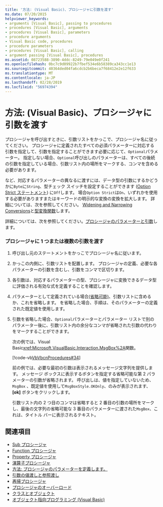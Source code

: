 ```yaml
---
title: '方法: (Visual Basic)、プロシージャに引数を渡す'
ms.date: 07/20/2015
helpviewer_keywords:
- arguments [Visual Basic], passing to procedures
- procedures [Visual Basic], arguments
- procedures [Visual Basic], parameters
- procedure arguments
- Visual Basic code, procedures
- procedure parameters
- procedures [Visual Basic], calling
- argument passing [Visual Basic], procedures
ms.assetid: 08723588-3890-4ddc-8249-79e049e0f241
ms.openlocfilehash: 0bc7c9d09922b7fbef534e6b58389ca343cc1e13
ms.sourcegitcommit: 40364ded04fa6cdcb2b6beca7f68412e2e12f633
ms.translationtype: MT
ms.contentlocale: ja-JP
ms.lasthandoff: 02/28/2019
ms.locfileid: "56974394"
---
```

# <a name="how-to-pass-arguments-to-a-procedure-visual-basic"></a>方法: (Visual Basic)、プロシージャに引数を渡す
プロシージャを呼び出すときに、引数リストをかっこで、プロシージャ名に従ってください。 プロシージャに定義されたすべての必須パラメーターに対応する引数を指定して、引数を指定することができます必要に応じて、`Optional`パラメーター。 指定しない場合、`Optional`呼び出しのパラメーターは、すべての後続の引数を指定している場合、引数リスト内の場所をマークする、コンマを含める必要があります。  
  
 など、対応するパラメーターの異なるに渡すには、データ型の引数にするかどうかに`Byte`に`String`、型チェック スイッチを設定することができます ([Option Strict ステートメント](../../../../visual-basic/language-reference/statements/option-strict-statement.md)) に`Off`します。 場合`Option Strict`は`On`、いずれかを使用する必要がありますまたはキーワードの明示的な変換の変換を拡大します。 詳細については、次を参照してください。 [Widening and Narrowing Conversions](../../../../visual-basic/programming-guide/language-features/data-types/widening-and-narrowing-conversions.md)と[型変換関数](../../../../visual-basic/language-reference/functions/type-conversion-functions.md)します。  
  
 詳細については、次を参照してください。[プロシージャのパラメーターと引数](./procedure-parameters-and-arguments.md)します。  
  
### <a name="to-pass-one-or-more-arguments-to-a-procedure"></a>プロシージャに 1 つまたは複数の引数を渡す  
  
1.  呼び出し元のステートメントをかっこでプロシージャ名に従います。  
  
2.  かっこの内側に、引数リストを配置します。 プロシージャの定義、必要な各パラメーターの引数を含むし、引数をコンマで区切ります。  
  
3.  各引数は、対応するパラメーターの型、プロシージャに変換できるデータ型に評価される有効な式を定義することを確認します。  
  
4.  パラメーターとして定義されている場合[(省略可能)](../../../../visual-basic/language-reference/modifiers/optional.md)、引数リストに含めるか、これを省略します。 を省略した場合、手順は、そのパラメーターの定義された既定値を使用します。  
  
5.  引数を省略した場合、`Optional`パラメーターとパラメーター リストで別のパラメーター後に、引数リスト内の余分なコンマが省略された引数の代わりをマークすることができます。  
  
     次の例では、Visual Basic<xref:Microsoft.VisualBasic.Interaction.MsgBox%2A>関数。  
  
     [!code-vb[VbVbcnProcedures#34](~/samples/snippets/visualbasic/VS_Snippets_VBCSharp/VbVbcnProcedures/VB/Class1.vb#34)]  
  
     前の例では、必要な最初の引数は表示されるメッセージ文字列を提供します。 メッセージ ボックスに表示するボタンを指定する省略可能な第 2 パラメーターの引数が省略されます。 呼び出しは、値を指定していないため、 `MsgBox` 、既定値を使用して`MsgBoxStyle.OKOnly`、のみが表示されます、 **[ok]** ボタンをクリックします。  
  
     引数リスト内の 2 つ目のコンマは省略すると 2 番目の引数の場所をマークし、最後の文字列の省略可能な 3 番目のパラメーターに渡された`MsgBox`、これは、タイトル バーに表示されるテキスト。  
  
## <a name="see-also"></a>関連項目

- [Sub プロシージャ](./sub-procedures.md)
- [Function プロシージャ](./function-procedures.md)
- [Property プロシージャ](./property-procedures.md)
- [演算子プロシージャ](./operator-procedures.md)
- [方法: プロシージャのパラメーターを定義します。](./how-to-define-a-parameter-for-a-procedure.md)
- [引数の値渡しと参照渡し](./passing-arguments-by-value-and-by-reference.md)
- [再帰プロシージャ](./recursive-procedures.md)
- [プロシージャのオーバーロード](./procedure-overloading.md)
- [クラスとオブジェクト](../../../../visual-basic/programming-guide/language-features/objects-and-classes/index.md)
- [オブジェクト指向プログラミング (Visual Basic)](../../concepts/object-oriented-programming.md)
